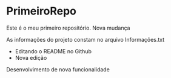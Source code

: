 # PrimeiroRepo

Este é o meu primeiro repositório.
Nova mudança

As informações do projeto constam no arquivo Informações.txt

* Editando o README no Github
* Nova edição


Desenvolvimento de nova funcionalidade
